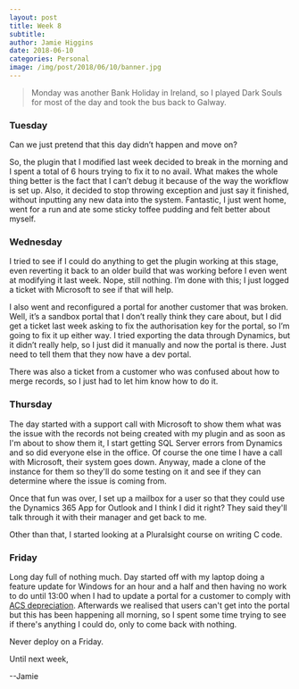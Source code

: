 ```yaml
---
layout: post
title: Week 8
subtitle: 
author: Jamie Higgins
date: 2018-06-10
categories: Personal
image: /img/post/2018/06/10/banner.jpg
---
```


> Monday was another Bank Holiday in Ireland, so I played Dark Souls for most of the day and took the bus back to Galway.

### Tuesday

Can we just pretend that this day didn’t happen and move on?

So, the plugin that I modified last week decided to break in the morning and I spent a total of 6 hours trying to fix it to no avail. What makes the whole thing better is the fact that I can’t debug it because of the way the workflow is set up. Also, it decided to stop throwing exception and just say it finished, without inputting any new data into the system. Fantastic, I just went home, went for a run and ate some sticky toffee pudding and felt better about myself.

### Wednesday

I tried to see if I could do anything to get the plugin working at this stage, even reverting it back to an older build that was working before I even went at modifying it last week. Nope, still nothing. I’m done with this; I just logged a ticket with Microsoft to see if that will help.

I also went and reconfigured a portal for another customer that was broken. Well, it’s a sandbox portal that I don’t really think they care about, but I did get a ticket last week asking to fix the authorisation key for the portal, so I’m going to fix it up either way. I tried exporting the data through Dynamics, but it didn’t really help, so I just did it manually and now the portal is there. Just need to tell them that they now have a dev portal.

There was also a ticket from a customer who was confused about how to merge records, so I just had to let him know how to do it.

### Thursday

The day started with a support call with Microsoft to show them what was the issue with the records not being created with my plugin and as soon as I'm about to show them it, I start getting SQL Server errors from Dynamics and so did everyone else in the office. Of course the one time I have a call with Microsoft, their system goes down. Anyway, made a clone of the instance for them so they'll do some testing on it and see if they can determine where the issue is coming from.

Once that fun was over, I set up a mailbox for a user so that they could use the Dynamics 365 App for Outlook and I think I did it right? They said they'll talk through it with their manager and get back to me.

Other than that, I started looking at a Pluralsight course on writing C code.

### Friday

Long day full of nothing much. Day started off with my laptop doing a feature update for Windows for an hour and a half and then having no work to do until 13:00 when I had to update a portal for a customer to comply with [ACS depreciation](https://blogs.msdn.microsoft.com/crm/2017/05/29/update-dynamics-crm-client-sdk-version-to-avoid-calls-to-acs/). Afterwards we realised that users can't get into the portal but this has been happening all morning, so I spent some time trying to see if there's anything I could do, only to come back with nothing.

Never deploy on a Friday.

Until next week,

--Jamie